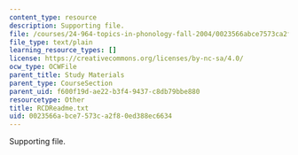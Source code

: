 ```yaml
---
content_type: resource
description: Supporting file.
file: /courses/24-964-topics-in-phonology-fall-2004/0023566abce7573ca2f80ed388ec6634_RCDReadme.txt
file_type: text/plain
learning_resource_types: []
license: https://creativecommons.org/licenses/by-nc-sa/4.0/
ocw_type: OCWFile
parent_title: Study Materials
parent_type: CourseSection
parent_uid: f600f19d-ae22-b3f4-9437-c8db79bbe880
resourcetype: Other
title: RCDReadme.txt
uid: 0023566a-bce7-573c-a2f8-0ed388ec6634
---
```

Supporting file.
